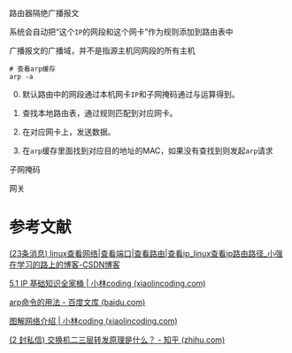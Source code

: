 路由器隔绝广播报文

系统会自动把“这个`IP`的网段和这个网卡”作为规则添加到路由表中

广播报文的广播域，并不是指源主机同网段的所有主机





```shell
# 查看arp缓存
arp -a  
```





0. 默认路由中的网段通过本机网卡`IP`和子网掩码通过与运算得到。

1. 查找本地路由表，通过规则匹配到对应网卡。
2. 在对应网卡上，发送数据。
3. 在`arp`缓存里面找到对应目的地址的MAC，如果没有查找到则发起`arp`请求





子网掩码



网关



# 参考文献



[(23条消息) linux查看网络|查看端口|查看路由|查看ip_linux查看ip路由路径_小强在学习的路上的博客-CSDN博客](https://blog.csdn.net/weixin_43313333/article/details/128270245)



[5.1 IP 基础知识全家桶 | 小林coding (xiaolincoding.com)](https://xiaolincoding.com/network/4_ip/ip_base.html#dns)



[arp命令的用法 - 百度文库 (baidu.com)](https://wenku.baidu.com/view/9c2c48b382c758f5f61fb7360b4c2e3f56272503.html?_wkts_=1677546757407&bdQuery=arp命令)



[图解网络介绍 | 小林coding (xiaolincoding.com)](https://xiaolincoding.com/network/#适合什么群体)



[(2 封私信) 交换机二三层转发原理是什么？ - 知乎 (zhihu.com)](https://www.zhihu.com/question/20099434/answer/1861866418?utm_campaign=shareopn&utm_medium=social&utm_oi=571260747833864192&utm_psn=1613835567048835072&utm_source=wechat_session)
